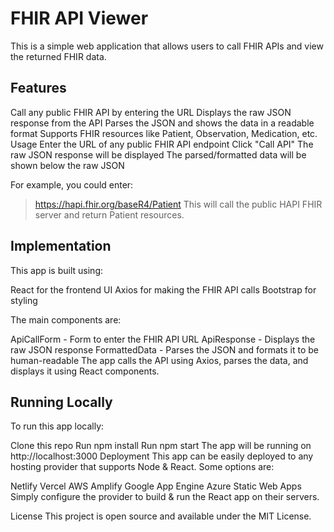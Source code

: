 # FHIR API Viewer
This is a simple web application that allows users to call FHIR APIs and view the returned FHIR data.

## Features
Call any public FHIR API by entering the URL
Displays the raw JSON response from the API
Parses the JSON and shows the data in a readable format
Supports FHIR resources like Patient, Observation, Medication, etc.
Usage
Enter the URL of any public FHIR API endpoint
Click "Call API"
The raw JSON response will be displayed
The parsed/formatted data will be shown below the raw JSON

For example, you could enter:


> https://hapi.fhir.org/baseR4/Patient
This will call the public HAPI FHIR server and return Patient resources.

## Implementation
This app is built using:

React for the frontend UI
Axios for making the FHIR API calls
Bootstrap for styling

The main components are:

ApiCallForm - Form to enter the FHIR API URL
ApiResponse - Displays the raw JSON response
FormattedData - Parses the JSON and formats it to be human-readable
The app calls the API using Axios, parses the data, and displays it using React components.

## Running Locally
To run this app locally:

Clone this repo
Run npm install
Run npm start
The app will be running on http://localhost:3000
Deployment
This app can be easily deployed to any hosting provider that supports Node & React. Some options are:

Netlify
Vercel
AWS Amplify
Google App Engine
Azure Static Web Apps
Simply configure the provider to build & run the React app on their servers.

License
This project is open source and available under the MIT License.
